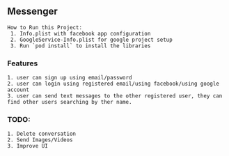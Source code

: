 ## Messenger

    How to Run this Project:
     1. Info.plist with facebook app configuration
     2. GoogleService-Info.plist for google project setup
     3. Run `pod install` to install the libraries
     
     
### Features
    1. user can sign up using email/password
    2. user can login using registered email/using facebook/using google account
    3. user can send text messages to the other registered user, they can find other users searching by ther name.
    
    
### TODO:
    1. Delete conversation
    2. Send Images/Videos
    3. Improve UI
